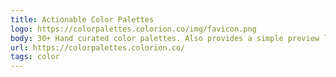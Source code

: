 ```yaml
---
title: Actionable Color Palettes
logo: https://colorpalettes.colorion.co/img/favicon.png
body: 30+ Hand curated color palettes. Also provides a simple preview layout for each palette.
url: https://colorpalettes.colorion.co/
tags: color
---
```

